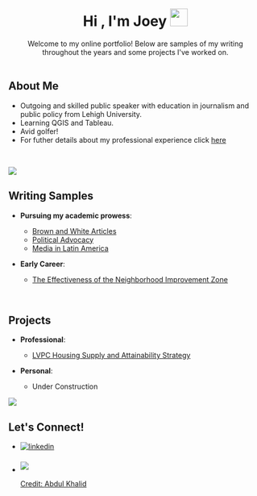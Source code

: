 <h1 align="center"><b>Hi , I'm Joey </b><img src="https://media.giphy.com/media/hvRJCLFzcasrR4ia7z/giphy.gif" width="35"></h1>
<!--  -->
<p align="center">Welcome to my online portfolio! Below are samples of my writing throughout the years and some projects I've worked on. 
<br>
<br>


## About Me

- Outgoing and skilled public speaker with education in journalism and public policy from Lehigh University.
- Learning QGIS and Tableau. 
- Avid golfer! 
- For futher details about my professional experience click [here](https://docs.google.com/document/d/e/2PACX-1vRGIZQFLIRe9USKOFvUnBl4G4P3v9MQz85ChKTRfCtlKIL5qEJDqngoZzkjtSxvYq0gE6D5vptzqPFB/pub)
<br>

<img src="https://user-images.githubusercontent.com/73097560/115834477-dbab4500-a447-11eb-908a-139a6edaec5c.gif"><br>

## Writing Samples</b>
- **Pursuing my academic prowess**:
    - [Brown and White Articles](https://thebrownandwhite.com/?s=Joey+Dotta)
    - [Political Advocacy](https://www.ubilabnetwork.org/blog/ubi-in-america)
    - [Media in Latin America](https://docs.google.com/document/d/e/2PACX-1vQtOy69MWrJxg_v2ihJyRORon3kzaqB02us2HkU5Y93eOjjmclzGnchz1E4ZpEWin1vAZK5rSDxiEXu/pub)

- **Early Career**:
    - [The Effectiveness of the Neighborhood Improvement Zone](https://allentownniz.com/2024/05/15/the-effectiveness-of-the-neighborhood-improvement-zone/)
<br>

## Projects</b>
- **Professional**:
    - [LVPC Housing Supply and Attainability Strategy](https://arcg.is/1fzqKz0)

- **Personal**:
    - Under Construction

<img src="https://user-images.githubusercontent.com/73097560/115834477-dbab4500-a447-11eb-908a-139a6edaec5c.gif"><br>


## Let's Connect!
<div align='left'>

<ul>

<li>
<a href="https://www.linkedin.com/in/joseph-dotta/" target="_blank">
<img src="https://img.shields.io/badge/linkedin:  JoeyDotta-%2300acee.svg?color=405DE6&style=for-the-badge&logo=linkedin&logoColor=white" alt=linkedin style="margin-bottom: 5px;"/>
</a>
</li>

<br>

<li>
<a href="mailto:dottajoey@gmail.com" target="_blank">
<img src="https://img.shields.io/badge/gmail:  DottaJoey-%23EA4335.svg?style=for-the-badge&logo=gmail&logoColor=white" t=mail style="margin-bottom: 5px;" />

<br>

Credit: [Abdul Khalid](https://github.com/0xabdulkhalid)
